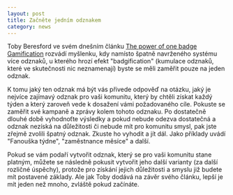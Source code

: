 ```yaml
---
layout: post
title: Začněte jedním odznakem
category: news
---
```


<p>Toby Beresford ve svém dnešním článku <a href="http://gamificationofwork.com/2011/12/the-power-of-one-badge-gamification/">The power of one badge Gamification</a> rozvádí myšlenku, kdy namísto špatně navrženého systému více odznaků, u kterého hrozí efekt "badgification" (kumulace odznaků, které ve skutečnosti nic neznamenají) byste se měli zaměřit pouze na jeden odznak.</p>
<p>K tomu jaký ten odznak má být vás přivede odpověď na otázku, jaký je nejvíce zajímavý odznak pro vaši komunitu, který by chtěli získat každý týden a který zaroveň vede k dosažení vámi požadovaného cíle. Pokuste se zaměřit své kampaně a zprávy kolem tohoto odznaku. Po dostatečně dlouhé době vyhodnoťte výsledky a pokud nebude odezva dostatečná a odznak nezíská na důležitosti či nebude mít pro komunitu smysl, pak jste zřejmě zvolili špatný odznak. Zkuste ho vyhodit a jít dál. Jako příklady uvádí "Fanouška týdne", "zaměstnance měsíce" a další.</p>
<p>Pokud se vám podaří vytvořit odznak, který se pro vaši komunitu stane platným, můžete se následně pokusit vytvořit jeho další varianty (za další rozličné úspěchy), protože pro získání jejich důležitosti a smyslu již budete mít postavené základy. Ale jak Toby dodává na závěr svého článku, lepší je mít jeden než mnoho, zvláště pokud začínáte.</p>